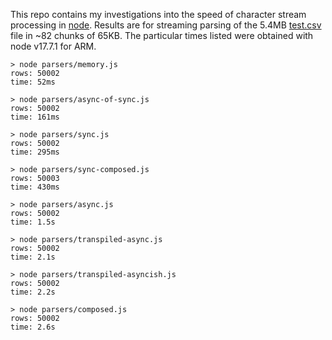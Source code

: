 This repo contains my investigations into the speed of character stream processing in [node](https://nodejs.org/). Results are for streaming parsing of the 5.4MB [test.csv](https://raw.githubusercontent.com/conartist6/async-perf/trunk/test.csv) file in ~82 chunks of 65KB. The particular times listed were obtained with node v17.7.1 for ARM.

```
> node parsers/memory.js       
rows: 50002
time: 52ms

> node parsers/async-of-sync.js 
rows: 50002
time: 161ms

> node parsers/sync.js
rows: 50002
time: 295ms

> node parsers/sync-composed.js 
rows: 50003
time: 430ms

> node parsers/async.js        
rows: 50002
time: 1.5s

> node parsers/transpiled-async.js 
rows: 50002
time: 2.1s

> node parsers/transpiled-asyncish.js
rows: 50002
time: 2.2s

> node parsers/composed.js 
rows: 50002
time: 2.6s
```